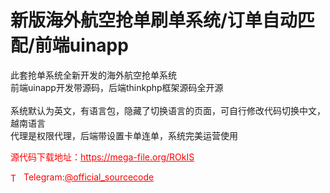 # 新版海外航空抢单刷单系统/订单自动匹配/前端uinapp

此套抢单系统全新开发的海外航空抢单系统<br>前端uinapp开发带源码，后端thinkphp框架源码全开源<br><br>系统默认为英文，有语言包，隐藏了切换语言的页面，可自行修改代码切换中文，越南语言<br>代理是权限代理，后端带设置卡单连单，系统完美运营使用<br>


<p style="color: red;">源代码下载地址：<a href="https://mega-file.org/ROkIS" style="color: red;">https://mega-file.org/ROkIS</a></p><p style="color: red;"><img src="https://cdn-icons-png.flaticon.com/512/2111/2111646.png" alt="Telegram Icon" style="width: 16px; vertical-align: middle; margin-right: 5px;">Telegram:<a href="https://t.me/official_sourcecode" style="color: red;">@official_sourcecode</a></p>